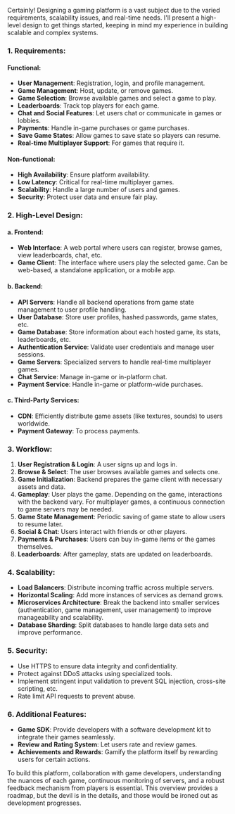 Certainly! Designing a gaming platform is a vast subject due to the varied requirements, scalability issues, and real-time needs. I'll present a high-level design to get things started, keeping in mind my experience in building scalable and complex systems.

### 1. Requirements:

#### Functional:
- **User Management**: Registration, login, and profile management.
- **Game Management**: Host, update, or remove games.
- **Game Selection**: Browse available games and select a game to play.
- **Leaderboards**: Track top players for each game.
- **Chat and Social Features**: Let users chat or communicate in games or lobbies.
- **Payments**: Handle in-game purchases or game purchases.
- **Save Game States**: Allow games to save state so players can resume.
- **Real-time Multiplayer Support**: For games that require it.

#### Non-functional:
- **High Availability**: Ensure platform availability.
- **Low Latency**: Critical for real-time multiplayer games.
- **Scalability**: Handle a large number of users and games.
- **Security**: Protect user data and ensure fair play.

### 2. High-Level Design:

#### a. Frontend:
- **Web Interface**: A web portal where users can register, browse games, view leaderboards, chat, etc.
- **Game Client**: The interface where users play the selected game. Can be web-based, a standalone application, or a mobile app.
  
#### b. Backend:
- **API Servers**: Handle all backend operations from game state management to user profile handling.
- **User Database**: Store user profiles, hashed passwords, game states, etc.
- **Game Database**: Store information about each hosted game, its stats, leaderboards, etc.
- **Authentication Service**: Validate user credentials and manage user sessions.
- **Game Servers**: Specialized servers to handle real-time multiplayer games.
- **Chat Service**: Manage in-game or in-platform chat.
- **Payment Service**: Handle in-game or platform-wide purchases.
  
#### c. Third-Party Services:
- **CDN**: Efficiently distribute game assets (like textures, sounds) to users worldwide.
- **Payment Gateway**: To process payments.

### 3. Workflow:

1. **User Registration & Login**: A user signs up and logs in.
2. **Browse & Select**: The user browses available games and selects one.
3. **Game Initialization**: Backend prepares the game client with necessary assets and data.
4. **Gameplay**: User plays the game. Depending on the game, interactions with the backend vary. For multiplayer games, a continuous connection to game servers may be needed.
5. **Game State Management**: Periodic saving of game state to allow users to resume later.
6. **Social & Chat**: Users interact with friends or other players.
7. **Payments & Purchases**: Users can buy in-game items or the games themselves.
8. **Leaderboards**: After gameplay, stats are updated on leaderboards.

### 4. Scalability:

- **Load Balancers**: Distribute incoming traffic across multiple servers.
- **Horizontal Scaling**: Add more instances of services as demand grows.
- **Microservices Architecture**: Break the backend into smaller services (authentication, game management, user management) to improve manageability and scalability.
- **Database Sharding**: Split databases to handle large data sets and improve performance.

### 5. Security:

- Use HTTPS to ensure data integrity and confidentiality.
- Protect against DDoS attacks using specialized tools.
- Implement stringent input validation to prevent SQL injection, cross-site scripting, etc.
- Rate limit API requests to prevent abuse.

### 6. Additional Features:

- **Game SDK**: Provide developers with a software development kit to integrate their games seamlessly.
- **Review and Rating System**: Let users rate and review games.
- **Achievements and Rewards**: Gamify the platform itself by rewarding users for certain actions.

To build this platform, collaboration with game developers, understanding the nuances of each game, continuous monitoring of servers, and a robust feedback mechanism from players is essential. This overview provides a roadmap, but the devil is in the details, and those would be ironed out as development progresses.
